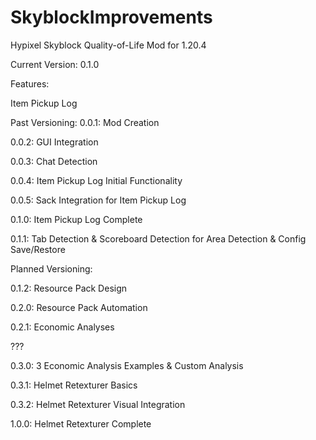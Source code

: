 # SkyblockImprovements
Hypixel Skyblock Quality-of-Life Mod for 1.20.4

Current Version: 0.1.0

Features:

Item Pickup Log

Past Versioning:
0.0.1: Mod Creation

0.0.2: GUI Integration

0.0.3: Chat Detection

0.0.4: Item Pickup Log Initial Functionality

0.0.5: Sack Integration for Item Pickup Log

0.1.0: Item Pickup Log Complete

0.1.1: Tab Detection & Scoreboard Detection for Area Detection & Config Save/Restore

Planned Versioning:

0.1.2: Resource Pack Design

0.2.0: Resource Pack Automation

0.2.1: Economic Analyses

???

0.3.0: 3 Economic Analysis Examples & Custom Analysis

0.3.1: Helmet Retexturer Basics

0.3.2: Helmet Retexturer Visual Integration

1.0.0: Helmet Retexturer Complete
